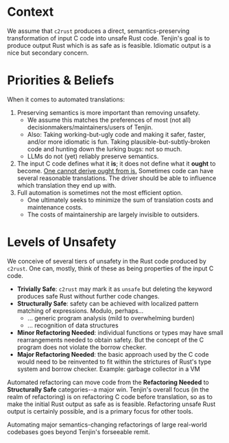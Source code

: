 # Context

We assume that `c2rust` produces a direct, semantics-preserving transformation
of input C code into unsafe Rust code. Tenjin's goal is to produce output Rust
which is as safe as is feasible.
Idiomatic output is a nice but secondary concern.

# Priorities & Beliefs

When it comes to automated translations:

1. Preserving semantics is more important than removing unsafety.
   - We assume this matches the preferences of most (not all)
  decisionmakers/maintainers/users of Tenjin.
   - Also: Taking working-but-ugly code
  and making it safer, faster, and/or more idiomatic is fun. 
  Taking plausible-but-subtly-broken code and hunting down the
  lurking bugs: not so much.
   - LLMs do not (yet) reliably preserve semantics.
1. The input C code defines what it **is**;
  it does not define what it **ought** to become.
  [One cannot derive ought from is.](https://williamjbowman.com/resources/wjb2024-ethical-compiler.pdf)
  Sometimes code can have several reasonable translations.
  The driver should be able to influence which translation
  they end up with.
1. Full automation is sometimes not the most efficient option.
   - One ultimately seeks to minimize the sum of translation costs
  and maintenance costs.
   - The costs of maintainership are largely invisible to outsiders.

# Levels of Unsafety

We conceive of several tiers of unsafety in the Rust code produced by `c2rust`.
One can, mostly, think of these as being properties of the input C code.

- **Trivially Safe**: `c2rust` may mark it as `unsafe` but deleting the
keyword produces safe Rust without further code changes.
- **Structurally Safe**: safety can be achieved with localized pattern matching
of expressions. Modulo, perhaps...
    - ... generic program analysis (mild to overwhelming burden)
    - ... recognition of data structures
- **Minor Refactoring Needed**: individual functions or types may have
small rearrangements needed to obtain safety. But the concept of the
C program does not violate the borrow checker.
- **Major Refactoring Needed**: the basic approach used by the C code would
need to be reinvented to fit within the strictures of Rust's type system
and borrow checker. Example: garbage collector in a VM

Automated refactoring can move code from the **Refactoring Needed** to
**Structurally Safe** categories--a major win.
Tenjin's overall focus (in the realm of refactoring) is on refactoring C code
before translation, so as to make the initial Rust output as safe as is feasible.
Refactoring unsafe Rust output is certainly possible, and is a primary focus for
other tools.


Automating major semantics-changing refactorings of large real-world codebases
goes beyond Tenjin's forseeable remit.
